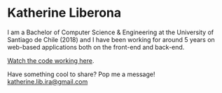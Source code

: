 # Katherine Liberona

I am a Bachelor of Computer Science & Engineering at the University of Santiago de Chile (2018) and I have been working for around 5 years on web-based applications both on the front-end and back-end.

[Watch the code working here](https://wondrous-dango-4bd51e.netlify.app).

Have something cool to share? Pop me a message! katherine.lib.ira@gmail.com
